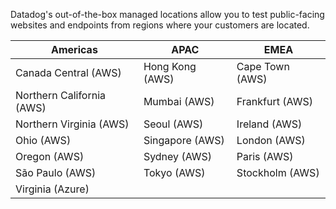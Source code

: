Datadog's out-of-the-box managed locations allow you to test public-facing websites and endpoints from regions where your customers are located. 

| Americas                  | APAC            | EMEA            |
|---------------------------|-----------------|-----------------|
| Canada Central (AWS)      | Hong Kong (AWS) | Cape Town (AWS) |
| Northern California (AWS) | Mumbai (AWS)    | Frankfurt (AWS) |
| Northern Virginia (AWS)   | Seoul (AWS)     | Ireland (AWS)   |
| Ohio (AWS)                | Singapore (AWS) | London (AWS)    |
| Oregon (AWS)              | Sydney (AWS)    | Paris (AWS)     |
| São Paulo (AWS)           | Tokyo (AWS)     | Stockholm (AWS) |
| Virginia (Azure)          |                 |                 |